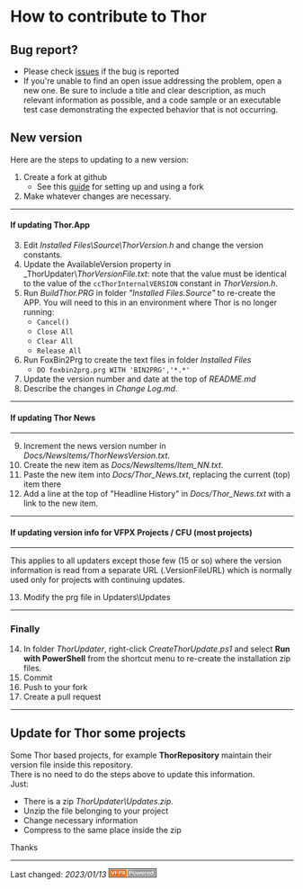 # How to contribute to Thor

## Bug report?
- Please check [issues](https://github.com/VFPX/Thor/issues) if the bug is reported
- If you're unable to find an open issue addressing the problem, open a new one. Be sure to include a title and clear description, as much relevant information as possible, and a code sample or an executable test case demonstrating the expected behavior that is not occurring.

## New version
Here are the steps to updating to a new version:

1. Create a fork at github
   - See this [guide](https://www.dataschool.io/how-to-contribute-on-github/) for setting up and using a fork
2. Make whatever changes are necessary.
---
#### If updating Thor.App
3. Edit _Installed Files\Source\ThorVersion.h_ and change the version constants.
1. Update the AvailableVersion property in _ThorUpdater\\_ThorVersionFile.txt_: note that the value must be identical to the value of the `ccThorInternalVERSION` constant in _ThorVersion.h_.
1. Run _BuildThor.PRG_ in folder _"Installed Files.Source"_ to re-create the APP. You will need to this in an environment where Thor is no longer running:
    - `Cancel()`
    - `Close All`
    - `Clear All`
    - `Release All`
1. Run FoxBin2Prg to create the text files in folder _Installed Files_
   - `DO foxbin2prg.prg WITH 'BIN2PRG','*.*'`
1. Update the version number and date at the top of _README.md_ 
1. Describe the changes in _Change Log.md_.
---
#### If updating Thor News
---
9. Increment the news version number in _Docs/NewsItems/ThorNewsVersion.txt_.
1. Create the new item as _Docs/NewsItems/Item_NN.txt_.
1. Paste the new item into _Docs/Thor_News.txt_, replacing the current (top) item there
1. Add a line at the top of "Headline History" in _Docs/Thor_News.txt_ with a link to the new item.
---
#### If updating version info for VFPX Projects / CFU (most projects)
---

This applies to all updaters except those few (15 or so) where the version information is read from a separate URL (.VersionFileURL) which is normally used only for projects with continuing updates.

13. Modify the prg file in Updaters\Updates

---
### Finally
14. In folder _ThorUpdater_, right-click _CreateThorUpdate.ps1_ and select **Run with PowerShell** from the shortcut menu to re-create the installation zip files.
1. Commit
1. Push to your fork
1. Create a pull request

---
## Update for Thor some projects
Some Thor based projects, for example **ThorRepository** maintain their version file inside this repository.   
There is no need to do the steps above to update this information.   
Just:
- There is a zip _ThorUpdater\Updates.zip_.
- Unzip the file belonging to your project
- Change necessary information
- Compress to the same place inside the zip

Thanks

----
Last changed: _2023/01/13_ ![Picture](vfpxpoweredby_alternative.gif)
